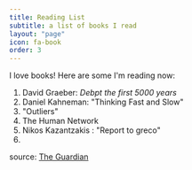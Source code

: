 ```yaml
---
title: Reading List
subtitle: a list of books I read
layout: "page"
icon: fa-book
order: 3
---
```


I love books! Here are some I'm reading now:

1. David Graeber: *Debpt the first 5000 years*
2. Daniel Kahneman: "Thinking Fast and Slow"
3. "Outliers"
4. The Human Network
5. Nikos Kazantzakis : "Report to greco"
6. 
source: [The Guardian](https://www.theguardian.com/books/booksblog/2011/jan/04/best-boring-books)
